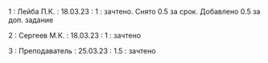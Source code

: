 1 : Лейба П.К. : 18.03.23 : 1 : зачтено. Снято 0.5 за срок. Добавлено 0.5 за доп. задание

2 : Сергеев М.К. : 18.03.23 : 1 : зачтено

3 : Преподаватель : 25.03.23 : 1.5 : зачтено
